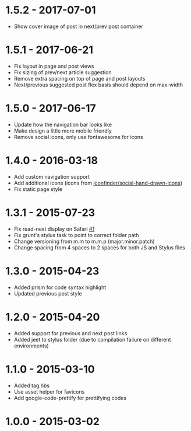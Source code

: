 # 1.5.2 - 2017-07-01
  - Show cover image of post in next/prev post container

# 1.5.1 - 2017-06-21
  - Fix layout in page and post views
  - Fix sizing of prev/next article suggestion
  - Remove extra spacing on top of page and post layouts
  - Next/previous suggested post flex basis should depend on max-width 

# 1.5.0 - 2017-06-17
  - Update how the navigation bar looks like
  - Make design a little more mobile friendly
  - Remove social icons, only use fontawesome for icons

# 1.4.0 - 2016-03-18
  - Add custom navigation support
  - Add additional icons (icons from [iconfinder/social-hand-drawn-icons](https://www.iconfinder.com/iconsets/social-hand-drawn-icons))
  - Fix static page style

# 1.3.1 - 2015-07-23
  - Fix read-next display on Safari [#1](https://github.com/dcefram/stupendous/issues/1)
  - Fix grunt's stylus task to point to correct folder path
  - Change versioning from m.m to m.m.p (major.minor.patch)
  - Change spacing from 4 spaces to 2 spaces for both JS and Stylus files

# 1.3.0 - 2015-04-23
  - Added prism for code syntax highlight
  - Updated previous post style

# 1.2.0 - 2015-04-20
  - Added support for previous and next post links
  - Added jeet to stylus folder (due to compilation failure on different environments)

# 1.1.0 - 2015-03-10
  - Added tag.hbs
  - Use asset helper for favicons
  - Add google-code-prettify for prettifying codes

# 1.0.0 - 2015-03-02
